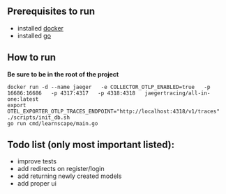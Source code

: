 ## Prerequisites to run
- installed [docker](https://docs.docker.com/engine/install/)
- installed [go](https://go.dev/dl/)

## How to run
**Be sure to be in the root of the project**
```
docker run -d --name jaeger   -e COLLECTOR_OTLP_ENABLED=true   -p 16686:16686   -p 4317:4317   -p 4318:4318   jaegertracing/all-in-one:latest
export OTEL_EXPORTER_OTLP_TRACES_ENDPOINT="http://localhost:4318/v1/traces"
./scripts/init_db.sh 
go run cmd/learnscape/main.go
```

## Todo list (only most important listed):
- improve tests
- add redirects on register/login
- add returning newly created models
- add proper ui
